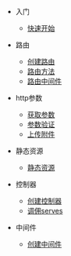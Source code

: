 * 入门

  * [快速开始](/egg/start.md)
  
* 路由
  * [创建路由](/egg/router/router.md)
  * [路由方法](/egg/router/method.md)
  * [路由中间件](/egg/router/middleware.md)
* http参数
  * [获取参数](/egg/parameter.md)
  * [参数验证](/egg/validation.md)
  * [上传附件](/egg/http/file.md)
* 静态资源
  * [静态资源](/egg/static/resource.md)
* 控制器
  * [创建控制器](/egg/controller/create.md)
  * [调佣serves](/egg/serves/serves.md)
* 中间件
  * [创建中间件](/egg/middleware/middleware.md)
